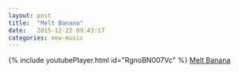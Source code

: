 ```yaml
---
layout: post
title:  "Melt Banana"
date:   2015-12-22 09:43:17
categories: new-music
---
```

{% include youtubePlayer.html id="RgnoBN007Vc" %}
[Melt Banana] 

[Melt Banana]: http://www.geocities.jp/azaplink/mb/mxbx.html
